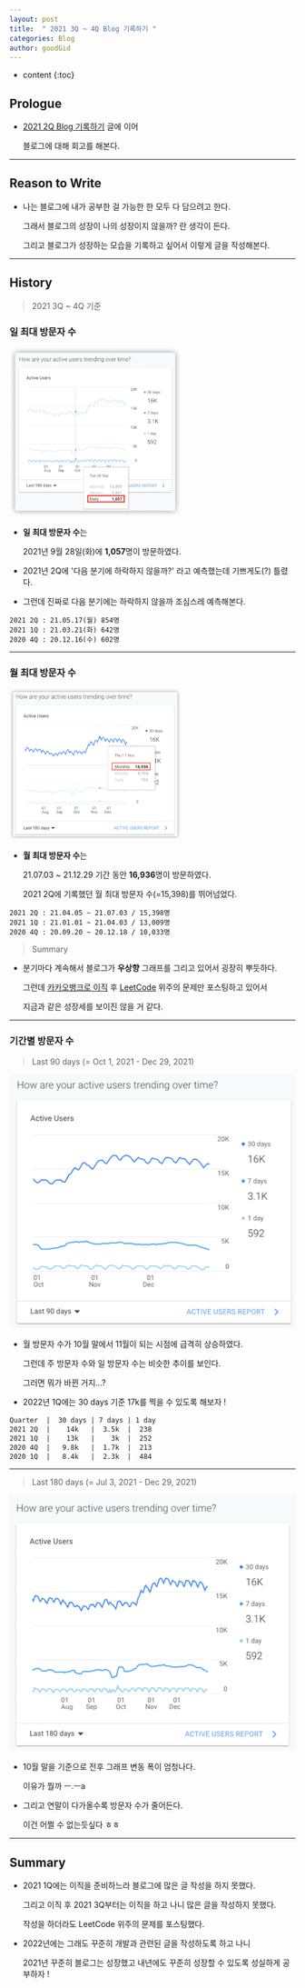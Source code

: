 ```yaml
---
layout: post
title:  " 2021 3Q ~ 4Q Blog 기록하기 "
categories: Blog
author: goodGid
---
```

* content
{:toc}

## Prologue

* [2021 2Q Blog 기록하기]({{site.url}}/2021-2Q-Blog/) 글에 이어 

  블로그에 대해 회고를 해본다.



---

## Reason to Write

* 나는 블로그에 내가 공부한 걸 가능한 한 모두 다 담으려고 한다.

  그래서 블로그의 성장이 나의 성장이지 않을까? 란 생각이 든다.

  그리고 블로그가 성장하는 모습을 기록하고 싶어서 이렇게 글을 작성해본다.


---


## History

> 2021 3Q ~ 4Q 기준

### 일 최대 방문자 수

<img src="/assets/img/blog/2021-3Q-4Q-Blog_1.png" alt="" style="max-width: 60%;">

* **일 최대 방문자 수**는

  2021년 9월 28일(화)에 **1,057**명이 방문하였다.

* 2021년 2Q에 '다음 분기에 하락하지 않을까?' 라고 예측했는데 기쁘게도(?) 틀렸다.

* 그런데 진짜로 다음 분기에는 하락하지 않을까 조심스레 예측해본다.

```
2021 2Q : 21.05.17(월) 854명
2021 1Q : 21.03.21(화) 642명
2020 4Q : 20.12.16(수) 602명
```

---

### 월 최대 방문자 수

<img src="/assets/img/blog/2021-3Q-4Q-Blog_2.png" alt="" style="max-width: 60%;">

* **월 최대 방문자 수**는

  21.07.03 ~ 21.12.29 기간 동안 **16,936**명이 방문하였다.

  2021 2Q에 기록했던 월 최대 방문자 수(=15,398)를 뛰어넘었다.

```
2021 2Q : 21.04.05 ~ 21.07.03 / 15,398명
2021 1Q : 21.01.01 ~ 21.04.03 / 13,009명
2020 4Q : 20.09.20 ~ 20.12.18 / 10,033명
```

> Summary

* 분기마다 계속해서 블로그가 **우상향** 그래프를 그리고 있어서 굉장히 뿌듯하다.

  그런데 [카카오뱅크로 이직]({{site.url}}/Reviews-of-moving-the-company-to-Kakao-Bank/) 후 [LeetCode]({{site.url}}/category/#LeetCode) 위주의 문제만 포스팅하고 있어서

  지금과 같은 성장세를 보이진 않을 거 같다.


---


### 기간별 방문자 수

> Last 90 days (= Oct 1, 2021 - Dec 29, 2021)

![](/assets/img/blog/2021-3Q-4Q-Blog_3.png)

* 월 방문자 수가 10월 말에서 11월이 되는 시점에 급격히 상승하였다.

  그런데 주 방문자 수와 일 방문자 수는 비슷한 추이를 보인다.

  그러면 뭐가 바뀐 거지...?

* 2022년 1Q에는 30 days 기준 17k를 찍을 수 있도록 해보자 !

```
Quarter  |  30 days | 7 days | 1 day 
2021 2Q  |    14k   |  3.5k  |  238
2021 1Q  |    13k   |    3k  |  252
2020 4Q  |   9.8k   |  1.7k  |  213
2020 1Q  |   8.4k   |  2.3k  |  484
```

---

> Last 180 days (= Jul 3, 2021 - Dec 29, 2021)

![](/assets/img/blog/2021-3Q-4Q-Blog_4.png)

* 10월 말을 기준으로 전후 그래프 변동 폭이 엄청나다.

  이유가 뭘까 ㅡ.ㅡa

* 그리고 연말이 다가올수록 방문자 수가 줄어든다.

  이건 어쩔 수 없는듯싶다 ㅎㅎ

---

## Summary

* 2021 1Q에는 이직을 준비하느라 블로그에 많은 글 작성을 하지 못했다.

  그리고 이직 후 2021 3Q부터는 이직을 하고 나니 많은 글을 작성하지 못했다.

  작성을 하더라도 LeetCode 위주의 문제를 포스팅했다.

* 2022년에는 그래도 꾸준히 개발과 관련된 글을 작성하도록 하고 나니
  
  2021년 꾸준히 블로그는 성장했고 내년에도 꾸준히 성장할 수 있도록 성실하게 공부하자 !